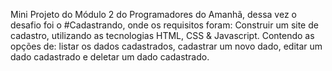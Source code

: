 Mini Projeto do  Módulo 2 do Programadores do Amanhã, dessa vez o desafio foi o #Cadastrando, onde os requisitos foram: Construir um site de cadastro, utilizando as tecnologias  HTML, CSS & Javascript.
Contendo  as opções de: listar os dados cadastrados, cadastrar um novo dado, editar um dado cadastrado e deletar um dado cadastrado.
